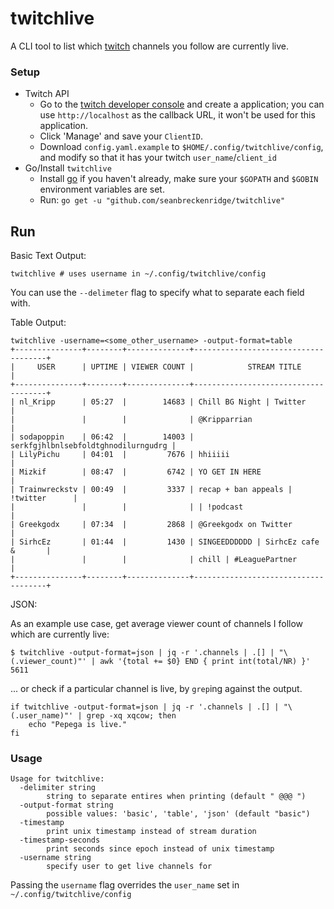 # twitchlive

A CLI tool to list which [twitch](https://www.twitch.tv/) channels you follow are currently live.

### Setup

* Twitch API
    * Go to the [twitch developer console](https://dev.twitch.tv/console/apps) and create a application; you can use `http://localhost` as the callback URL, it won't be used for this application.
    * Click 'Manage' and save your `ClientID`.
    * Download `config.yaml.example` to `$HOME/.config/twitchlive/config`, and modify so that it has your twitch `user_name`/`client_id`
* Go/Install `twitchlive`
    * Install [go](https://golang.org/) if you haven't already, make sure your `$GOPATH` and `$GOBIN` environment variables are set.
    * Run: `go get -u "github.com/seanbreckenridge/twitchlive"`

## Run

Basic Text Output:

```
twitchlive # uses username in ~/.config/twitchlive/config
```

You can use the `--delimeter` flag to specify what to separate each field with.

Table Output:

```
twitchlive -username=<some_other_username> -output-format=table
+---------------+--------+--------------+-------------------------------------+
|     USER      | UPTIME | VIEWER COUNT |            STREAM TITLE             |
+---------------+--------+--------------+-------------------------------------+
| nl_Kripp      | 05:27  |        14683 | Chill BG Night | Twitter            |
|               |        |              | @Kripparrian                        |
| sodapoppin    | 06:42  |        14003 | serkfgjhlbnlsebfoldtghnodilurngudrg |
| LilyPichu     | 04:01  |         7676 | hhiiiii                             |
| Mizkif        | 08:47  |         6742 | YO GET IN HERE                      |
| Trainwreckstv | 00:49  |         3337 | recap + ban appeals | !twitter      |
|               |        |              | | !podcast                          |
| Greekgodx     | 07:34  |         2868 | @Greekgodx on Twitter               |
| SirhcEz       | 01:44  |         1430 | SINGEEDDDDDD | SirhcEz cafe &       |
|               |        |              | chill | #LeaguePartner              |
+---------------+--------+--------------+-------------------------------------+
```

JSON:

As an example use case, get average viewer count of channels I follow which are currently live:

```
$ twitchlive -output-format=json | jq -r '.channels | .[] | "\(.viewer_count)"' | awk '{total += $0} END { print int(total/NR) }'
5611
```

... or check if a particular channel is live, by `grep`ing against the output.

```
if twitchlive -output-format=json | jq -r '.channels | .[] | "\(.user_name)"' | grep -xq xqcow; then
    echo "Pepega is live."
fi
```

### Usage

```
Usage for twitchlive:
  -delimiter string
    	string to separate entires when printing (default " @@@ ")
  -output-format string
    	possible values: 'basic', 'table', 'json' (default "basic")
  -timestamp
    	print unix timestamp instead of stream duration
  -timestamp-seconds
    	print seconds since epoch instead of unix timestamp
  -username string
    	specify user to get live channels for
```

Passing the `username` flag overrides the `user_name` set in `~/.config/twitchlive/config`

